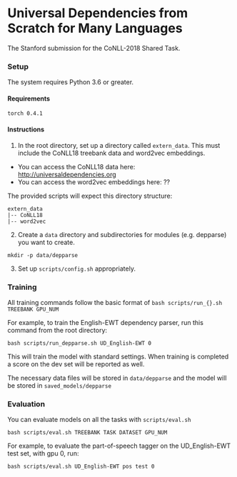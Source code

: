# Universal Dependencies from Scratch for Many Languages

The Stanford submission for the CoNLL-2018 Shared Task.

### Setup

The system requires Python 3.6 or greater.  

#### Requirements 

```
torch 0.4.1
```

#### Instructions

1. In the root directory, set up a directory called `extern_data`.  This must include the CoNLL18 treebank data and word2vec embeddings.

* You can access the CoNLL18 data here: http://universaldependencies.org
* You can access the word2vec embeddings here: ??


The provided scripts will expect this directory structure:

```
extern_data
|-- CoNLL18
|-- word2vec
```

2. Create a `data` directory and subdirectories for modules (e.g. depparse) you want to create.

```
mkdir -p data/depparse
```

3. Set up `scripts/config.sh` appropriately.

### Training

All training commands follow the basic format of `bash scripts/run_{}.sh TREEBANK GPU_NUM`

For example, to train the English-EWT dependency parser, run this command from the root directory:

```
bash scripts/run_depparse.sh UD_English-EWT 0
```

This will train the model with standard settings.  When training is completed a score on the dev set will be reported as well.

The necessary data files will be stored in `data/depparse` and the model will be stored in `saved_models/depparse`

### Evaluation

You can evaluate models on all the tasks with `scripts/eval.sh`

```
bash scripts/eval.sh TREEBANK TASK DATASET GPU_NUM
``` 

For example, to evaluate the part-of-speech tagger on the UD_English-EWT test set, with gpu 0, run:

```
bash scripts/eval.sh UD_English-EWT pos test 0
```

